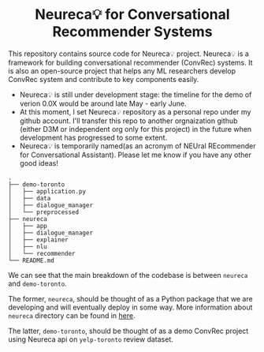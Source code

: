 # <center>Neureca💡 for Conversational Recommender Systems</center>

This repository contains source code for Neureca💡 project. Neureca💡 is a framework for building conversational recommender (ConvRec) systems. It is also an open-source project that helps any ML researchers develop ConvRec system and contribute to key components easily.


- Neureca💡 is still under development stage: the timeline for the demo of verion 0.0X would be around late May - early June.
- At this moment, I set Neureca💡 repository as a personal repo under my github account. I'll transfer this repo to another orgnaization github (either D3M or independent org only for this project) in the future when development has progressed to some extent. 
- Neureca💡 is temporarily named(as an acronym of NEUral REcommender for Conversational Assistant). Please let me know if you have any other good ideas!

```
.
├── demo-toronto
│   ├── application.py
│   ├── data
│   ├── dialogue_manager
│   └── preprocessed
├── neureca
│   ├── app
│   ├── dialogue_manager
│   ├── explainer
│   ├── nlu
│   └── recommender
└── README.md
```

We can see that the main breakdown of the codebase is between `neureca` and `demo-toronto`.

The former, `neureca`, should be thought of as a Python package that we are developing and will eventually deploy in some way. More information about `neureca` directory can be found in [here](/neureca).

The latter, `demo-toronto`, should be thought of as a demo ConvRec project using Neureca api on `yelp-toronto` review dataset. 